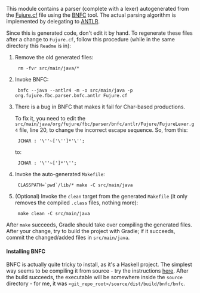 This module contains a parser (complete with a lexer)
autogenerated from the [Fujure.cf](Fujure.cf) file using the
[BNFC](http://bnfc.digitalgrammars.com/) tool.
The actual parsing algorithm is implemented by delegating to
[ANTLR](http://www.antlr.org/).

Since this is generated code, don't edit it by hand.
To regenerate these files after a change to `Fujure.cf`,
follow this procedure (while in the same directory this `Readme` is in):

1. Remove the old generated files:

        rm -fvr src/main/java/*

2. Invoke BNFC:

        bnfc --java --antlr4 -m -o src/main/java -p org.fujure.fbc.parser.bnfc.antlr Fujure.cf

3. There is a bug in BNFC that makes it fail for Char-based productions.

    To fix it, you need to edit the `src/main/java/org/fujure/fbc/parser/bnfc/antlr/Fujure/FujureLexer.g4` file,
    line 20, to change the incorrect escape sequence.
    So, from this:
    
        JCHAR : '\''~['\'']*'\'';
    
    to:
    
        JCHAR : '\''~[']*'\'';

4. Invoke the auto-generated `Makefile`:

        CLASSPATH=`pwd`/lib/* make -C src/main/java

5. (Optional) Invoke the `clean` target from the generated `Makefile`
    (it only removes the compiled `.class` files, nothing more):

        make clean -C src/main/java

After `make` succeeds, Gradle should take over compiling the generated files.
After your change, try to build the project with Gradle;
if it succeeds, commit the changed/added files in `src/main/java`.

#### Installing BNFC

BNFC is actually quite tricky to install, as it's a Haskell project.
The simplest way seems to be compiling it from source -
try the instructions [here](https://github.com/BNFC/bnfc#requirements).
After the build succeeds, the executable will be somewhere inside the `source` directory -
for me, it was `<git_repo_root>/source/dist/build/bnfc/bnfc`.

